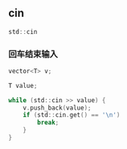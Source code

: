 <!--
 * @Description: 
 * @Version: 1.0
 * @Author: dalao
 * @Email: dalao_li@163.com
 * @Date: 2022-03-30 21:57:16
 * @LastEditors: DaLao
 * @LastEditTime: 2022-08-29 21:42:44
-->


## cin


```c
std::cin
```



### 回车结束输入


```c
vector<T> v;

T value;

while (std::cin >> value) {
    v.push_back(value);
    if (std::cin.get() == '\n')
        break;
    }
}
```